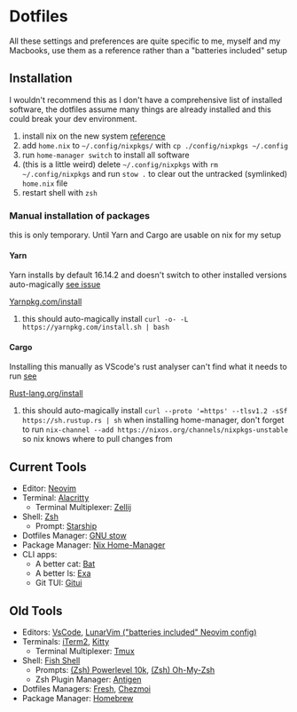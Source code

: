 # Dotfiles

All these settings and preferences are quite specific to me, myself and my Macbooks, use them as a reference rather than a "batteries included" setup

## Installation

I wouldn't recommend this as I don't have a comprehensive list of installed software, the dotfiles assume many things are already installed and this could break your dev environment.

1. install nix on the new system [reference](https://gist.github.com/mandrean/65108e0898629e20afe1002d8bf4f223)
2. add `home.nix` to `~/.config/nixpkgs/` with `cp ./config/nixpkgs ~/.config`
3. run `home-manager switch` to install all software
4. (this is a little weird) delete `~/.config/nixpkgs` with `rm ~/.config/nixpkgs` and run `stow .`
   to clear out the untracked (symlinked) `home.nix` file
5. restart shell with `zsh`

### Manual installation of packages

this is only temporary. Until Yarn and Cargo are usable on nix for my setup

#### Yarn

Yarn installs by default 16.14.2 and doesn't switch to other installed versions auto-magically [see issue](https://github.com/NixOS/nixpkgs/issues/14563)

[Yarnpkg.com/install](https://classic.yarnpkg.com/lang/en/docs/install/#mac-stable)

1. this should auto-magically install `curl -o- -L https://yarnpkg.com/install.sh | bash`

#### Cargo

Installing this manually as VScode's rust analyser can't find what it needs to run [see](https://github.com/rust-lang/rust-analyzer/issues/9506)

[Rust-lang.org/install](https://www.rust-lang.org/tools/install)

1. this should auto-magically install `curl --proto '=https' --tlsv1.2 -sSf https://sh.rustup.rs | sh`
when installing home-manager, don't forget to run `nix-channel --add https://nixos.org/channels/nixpkgs-unstable` so nix knows where to pull changes from

## Current Tools

- Editor: [Neovim](https://github.com/neovim/neovim)
- Terminal: [Alacritty](https://github.com/alacritty/alacritty#installation)
    - Terminal Multiplexer: [Zellij](https://github.com/zellij-org/zellij#how-do-i-install-it)
- Shell: [Zsh](https://zsh.sourceforge.io/Intro/intro_toc.html)
  - Prompt: [Starship](https://starship.rs/guide/#%F0%9F%9A%80-installation)
- Dotfiles Manager: [GNU stow](https://www.gnu.org/software/stow/manual/stow.html)
- Package Manager: [Nix Home-Manager](https://github.com/nix-community/home-manager)
- CLI apps: 
    - A better cat: [Bat](https://github.com/sharkdp/bat)
    - A better ls: [Exa](https://github.com/ogham/exa)
    - Git TUI: [Gitui](https://github.com/extrawurst/gitui#6--installation-top-)

## Old Tools

- Editors: [VsCode](https://github.com/microsoft/vscode), [LunarVim ("batteries included" Neovim config)](https://github.com/lunarvim/lunarvim)
- Terminals: [iTerm2](https://iterm2.com/), [Kitty](https://github.com/kovidgoyal/kitty)
    - Terminal Multiplexer: [Tmux](https://github.com/tmux/tmux)
- Shell: [Fish Shell](https://fishshell.com/)
    - Prompts: [(Zsh) Powerlevel 10k](https://github.com/romkatv/powerlevel10k), [(Zsh) Oh-My-Zsh](https://github.com/ohmyzsh/ohmyzsh)
    - Zsh Plugin Manager: [Antigen](https://github.com/zsh-users/antigen)
- Dotfiles Managers: [Fresh](https://github.com/freshshell/fresh/), [Chezmoi](https://www.chezmoi.io/docs/install/)
- Package Manager: [Homebrew](https://brew.sh/)

